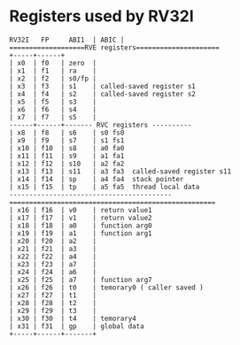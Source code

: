 # Registers used by RV32I

	RV32I   FP     ABI1  | ABIC | 
	===================RVE registers=====================
	+-----+------+
	| x0  | f0   | zero  | 
	| x1  | f1   | ra    |
	| x2  | f2   | s0/fp |
	| x3  | f3   | s1    | called-saved register s1
	| x4  | f4   | s2    | called-saved register s2
	| x5  | f5   | s3    |
	| x6  | f6   | s4    |
	| x7  | f7   | s5    |
	------+------+------- RVC registers ----------
	| x8  | f8   | s6    | s0 fs0 
	| x9  | f9   | s7    | s1 fs1
	| x10 | f10  | s8    | a0 fa0
	| x11 | f11  | s9    | a1 fa1
    | x12 | f12  | s10   | a2 fa2
    | x13 | f13  | s11   | a3 fa3  called-saved register s11
	| x14 | f14  | sp    | a4 fa4  stack pointer
    | x15 | f15  | tp    | a5 fa5  thread local data
    -----------------------------------------
    ====================================================
    | x16 | f16  | v0    | return value1
    | x17 | f17  | v1    | return value2
    | x18 | f18  | a0    | function arg0
    | x19 | f19  | a1    | function arg1
    | x20 | f20  | a2    |
    | x21 | f21  | a3    |
    | x22 | f22  | a4    |
    | x23 | f23  | a7    |
    | x24 | f24  | a6    |
    | x25 | f25  | a7    | function arg7
    | x26 | f26  | t0    | temorary0 ( caller saved )
    | x27 | f27  | t1    | 
    | x28 | f28  | t2    |
    | x29 | f29  | t3    |
    | x30 | f30  | t4    | temorary4
    | x31 | f31  | gp    | global data
    +-----+------+-------+
